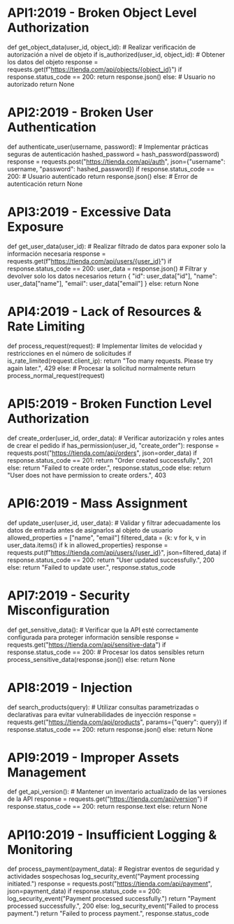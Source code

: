 # API1:2019 - Broken Object Level Authorization
def get_object_data(user_id, object_id):
    # Realizar verificación de autorización a nivel de objeto
    if is_authorized(user_id, object_id):
        # Obtener los datos del objeto
        response = requests.get(f"https://tienda.com/api/objects/{object_id}")
        if response.status_code == 200:
            return response.json()
    else:
        # Usuario no autorizado
        return None

# API2:2019 - Broken User Authentication
def authenticate_user(username, password):
    # Implementar prácticas seguras de autenticación
    hashed_password = hash_password(password)
    response = requests.post("https://tienda.com/api/auth", json={"username": username, "password": hashed_password})
    if response.status_code == 200:
        # Usuario autenticado
        return response.json()
    else:
        # Error de autenticación
        return None

# API3:2019 - Excessive Data Exposure
def get_user_data(user_id):
    # Realizar filtrado de datos para exponer solo la información necesaria
    response = requests.get(f"https://tienda.com/api/users/{user_id}")
    if response.status_code == 200:
        user_data = response.json()
        # Filtrar y devolver solo los datos necesarios
        return {
            "id": user_data["id"],
            "name": user_data["name"],
            "email": user_data["email"]
        }
    else:
        return None

# API4:2019 - Lack of Resources & Rate Limiting
def process_request(request):
    # Implementar límites de velocidad y restricciones en el número de solicitudes
    if is_rate_limited(request.client_ip):
        return "Too many requests. Please try again later.", 429
    else:
        # Procesar la solicitud normalmente
        return process_normal_request(request)

# API5:2019 - Broken Function Level Authorization
def create_order(user_id, order_data):
    # Verificar autorización y roles antes de crear el pedido
    if has_permission(user_id, "create_order"):
        response = requests.post("https://tienda.com/api/orders", json=order_data)
        if response.status_code == 201:
            return "Order created successfully.", 201
        else:
            return "Failed to create order.", response.status_code
    else:
        return "User does not have permission to create orders.", 403

# API6:2019 - Mass Assignment
def update_user(user_id, user_data):
    # Validar y filtrar adecuadamente los datos de entrada antes de asignarlos al objeto de usuario
    allowed_properties = ["name", "email"]
    filtered_data = {k: v for k, v in user_data.items() if k in allowed_properties}
    response = requests.put(f"https://tienda.com/api/users/{user_id}", json=filtered_data)
    if response.status_code == 200:
        return "User updated successfully.", 200
    else:
        return "Failed to update user.", response.status_code

# API7:2019 - Security Misconfiguration
def get_sensitive_data():
    # Verificar que la API esté correctamente configurada para proteger información sensible
    response = requests.get("https://tienda.com/api/sensitive-data")
    if response.status_code == 200:
        # Procesar los datos sensibles
        return process_sensitive_data(response.json())
    else:
        return None

# API8:2019 - Injection
def search_products(query):
    # Utilizar consultas parametrizadas o declarativas para evitar vulnerabilidades de inyección
    response = requests.get("https://tienda.com/api/products", params={"query": query})
    if response.status_code == 200:
        return response.json()
    else:
        return None

# API9:2019 - Improper Assets Management
def get_api_version():
    # Mantener un inventario actualizado de las versiones de la API
    response = requests.get("https://tienda.com/api/version")
    if response.status_code == 200:
        return response.text
    else:
        return None

# API10:2019 - Insufficient Logging & Monitoring
def process_payment(payment_data):
    # Registrar eventos de seguridad y actividades sospechosas
    log_security_event("Payment processing initiated.")
    response = requests.post("https://tienda.com/api/payment", json=payment_data)
    if response.status_code == 200:
        log_security_event("Payment processed successfully.")
        return "Payment processed successfully.", 200
    else:
        log_security_event("Failed to process payment.")
        return "Failed to process payment.", response.status_code
